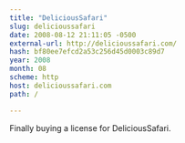 ```yaml
---
title: "DeliciousSafari"
slug: delicioussafari
date: 2008-08-12 21:11:05 -0500
external-url: http://delicioussafari.com/
hash: bf80ee7efcd2a53c256d45d0003c89d7
year: 2008
month: 08
scheme: http
host: delicioussafari.com
path: /

---
```


Finally buying a license for DeliciousSafari. 
